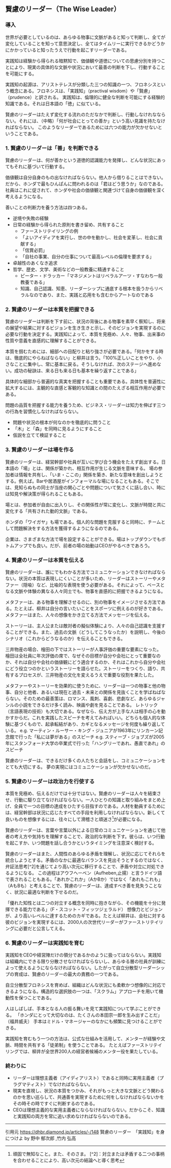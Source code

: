## 賢慮のリーダー（The Wise Leader）

### 導入
世界が必要としているのは、あらゆる物事に文脈があると知って判断し、全てが変化していることを知って意思決定し、全てはタイムリーに実行できるかどうかにかかっていると知ったうえで行動を起こすリーダーである。

実践知は経験から得られる暗黙知で、価値観や道徳についての思慮分別を持つことにより、現実の具体的な文脈や状況において最善の判断を下し、行動することを可能にする。

実践知の起源は、アリストテレスが分類した三つの知識の一つ、フロネシスという概念にある。フロネシスは、「実践知」（practival wisdom）や「賢慮」（prudence）と訳される。
実践知は、倫理的に健全な判断を可能にする経験的知識である。それは日本語の「徳」に似ている。

賢慮のリーダーはたえず変化する流れのただなかで判断し、行動しなけれなならない。それには、（中略）「何が社会にとっての善か」という高い見識を持たなければならない。
このようなリーダーであるためには六つの能力が欠かせないということである。

### 1. 賢慮のリーダーは「善」を判断できる
賢慮のリーダーは、何が善かという道徳的認識能力を発揮し、どんな状況にあってもそれに基づいて行動する。

価値観は自分自身のもの出なければならない。他人から借りることはできない。だから、ホンダで最もひんぱんに問われるのは「君はどう思うか」なのである。社員はこれに促されて、ホンダや社会の価値観と関連づけて自身の価値観を深く考えるようになる。

善いことの判断力を養う方法は四つある。

- 逆境や失敗の経験
- 日常の経験から得られた原則を書き留め、共有すること
  - ファーストリテイリングの例
  - 「よいアイディアを実行し、世の中を動かし、社会を変革し、社会に貢献する」
  - 「信賞必罰」
  - 「自社の事業、自分の仕事について最高レベルの倫理を要求する」
- 卓越性のあくなき追求
- 哲学、歴史、文学、美術などの一般教養に精通すること
  - ピーター・ドラッカー「マネジメントはリベラルアーツ・すなわち一般教養である」
  - 知識、自己認識、知恵、リーダーシップに通底する根本を扱うからリベラルなのであり、また、実践と応用をも含むからアートなのである

### 2. 賢慮のリーダーは本質を把握できる
賢慮のリーダーは判断を下す前に、状況の背後にある物事を素早く察知し、将来の展望や結果に対するビジョンを生き生きと示し、そのビジョンを実現するのに必要な行動を決定する。実践知によって、本質を見極め、人々、物事、出来事の性質や意義を直感的に理解することができる。

本質を掴むためには、細部への目配りと粘り強さが必要である。「何かをする時は、徹底的にやらねばならない」と柳井は言う。「100%正しいことをやり、小さなことに集中し、常に基本に戻る。そうしなければ、次のステージへ進めない。成功の秘訣は、来る日も来る日も基本を繰り返すことである」

具体的な細部から普遍的な真実を把握することも重要である。具体性を普遍性に拡大するには、主観的な直感と客観的な知識との間のたえざる相互作用が必要である。

問題の品質を把握する能力を養うため、ビジネス・リーダーは知力を伸ばす三つの行為を習慣化しなければならない。

- 問題や状況の根本が何なのかを徹底的に問うこと
- 「木」と「森」を同時に見るようにすること
- 仮説を立てて検証すること

### 3. 賢慮のリーダーは場を作る
賢慮のリーダーは、経営幹部や社員が互いに学び合う機会をたえず創出する。日本語の「場」とは、関係が築かれ、相互作用が生じる文脈を意味する。
場の参加者は情報を共有し、「いま・ここの」関係を築き、新たな意味を創出しようとする。例えば。Barや居酒屋がインフォーマルな場になることもある。そこでは、見知らぬもの同士が当座の関心ごとや問題について気さくに話し合い、時には知見や解決策が得られることもある。

場とは、参加者が自由に出入りし、その関係性が常に変化し、文脈が時間と共に変化する「共有された動的文脈」である。

ホンダの「ワイガヤ」も場である。個人的な問題を克服すると同時に、チームとして問題解決をする方法を獲得するようになるのである。

企業は、さまざまな方法で場を設定することができる。場はトップダウンでもボトムアップでも良い。だが、前者の場の始動はCEOがやるべきであろう。

### 4. 賢慮のリーダーは本質を伝える
賢慮のリーダーは、誰にでもわかる方法でコミュニケーションできなければならない。状況の本質は表現しにくいことが多いため、リーダーはストーリーやメタファー（隠喩）など、比喩的な表現を使う必要がある。それによって、ベースとなる文脈や体験の異なる人々同士でも、物事を直感的に把握できるようになる。

メタファーは、ある物事を理解させるのに、別の物事をイメージさせる方法である。たとえば、柳井は自分の言いたいことをスポーツに例えるのが好きである。
メタファーはまた、人々の想像をかき立てる方法でメッセージを伝える。

ストーリーは、主人公または敵対者の擬似体験により、人々の自己認識を支援することができる。また、過去の文脈（どうしてこうなったか）を説明し、今後のシナリオ（これからどうなるのか）を伝えることもできる。

三井物産の場合、檜田の下ではストーリーが人事評価の重要な要素になった。
檜田は全社員に年次評価の席で、なぜその目標が自分や会社にとって重要なのか、それは自分や会社の価値観にどう適合するのか、それはこれから自分や会社にどう役立つのかというストーリーを語らせた。ストーリーをつくり、語り、共有するプロセスが、三井物産の文化を変えるうえで重要な役割を果たした。

メタファーやストーリーを効果的に使うために、リーダーは一つの物事と他の物事、自分と他者、あるいは現在と過去・未来との関係を見抜くことを学ばねばならない。そのための最善策は、ロマンス、風刺、喜劇、悲劇など、あらゆるジャンルの小説をできるだけ多く読み、映画や劇を見ることである。
レトリック（言語表現の技術）も大切である。なぜなら、伝え方が上手な人は相手の心を動かすからだ。これを実践したスピーチを考えてみればいい。どちらも個人的な体験に基づくもので、起承転結があり、カギとなるメッセージを何度も繰り返している。
e.g. マーティン・ルーサー・キング・ジュニアが1963年にリンカーン記念館で行った「私には夢がある」のスピーチ
e.g. スティーブ・ジョブズが2005年にスタンフォード大学の卒業式で行った「ハングリーであれ、愚直であれ」のスピーチ

賢慮のリーダーは、できるだけ多くの人たちと会話をし、コミュニケーションをとても大切にする。
夢の実現にはコミュニケーションが欠かせないのだ。

### 5. 賢慮のリーダーは政治力を行使する
本質を見極め、伝えるだけでは十分ではない。賢慮のリーダーは人々を結束させ、行動に駆り立てなければならない。一人ひとりの知識と取り組みをまとめ上げ、全員で一つの目標の達成をひたすら目指すのである。人材を動員するためには、経営幹部は状況に応じたすべての手段を利用しなければならない。新しくて良いものを想像するには、往々にして滑稽さと頑迷さ[^1]が必要になる。

賢慮のリーダーは、言葉や言葉以外による日常のコミュニケーションを通じて他者の考え方や気持ちを理解することで、政治的な判断を下す。彼らは、いつ行動を起こすか、いつ問題を話し合うかというタイミングを注意深く検討する。

賢慮のリーダーはまた、人間性のあらゆる矛盾を理解し、状況に応じてそれらを統合しようとする。矛盾のなかに最適なバランスを見出そうとするのではなく、弁証法思考[^2]を通じてより高い次元に移行することで、矛盾や対立に対処できるようになる。
この過程はアウフヘーベン（Aufheben,止揚）と言うドイツ語で表されることもある。「あれかこれか」（AかBか）ではなく「あれもこれも」（AもBも）と考えることで、賢慮のリーダーは、達成すべき善を見失うことなく、状況に最適な判断を下せるのだ。

「優れた知性とは二つの対立する概念を同時に抱きながら、その機能を十分に発揮できる能力である」（F・スコット・フィッツジェラルド）
想像力とビジョンが、より高いレベルに達するためのカギである。たとえば柳井は、会社に対する彼のビジョンを実現するには、2000人の次世代リーダーがファーストリテイリングに必要だと公言してえる。

[^1]:頑固で無知なこと。また、そのさま。
[^2]：対立または矛盾する二つの事柄を合わせることにより、高い次元の結論へと導く思考

### 6. 賢慮のリーダーは実践知を育む
実践知をCEOや経営陣だけの領分であるかのように扱ってはならない。実践知は組織内にできる限り分散させなければならないし、あらゆる層の社員が訓練によって使えるようにならなければならない。したがって自立分散型リーダーシップの育成は、賢慮のリーダーの最大の責務の一つである。

自立分散型フロネシスを育めば、組織はどんな状況にも柔軟かつ想像的に対応できるようになる。構造的な選択肢の一つは、「スクラム」アプローチを用いて機動性を保つことである。

人はしばしば、手本となる人の振る舞いを見て実践知について学ぶことができる。
「ホンダにとって大切なのは、たくさんの本田宗一郎を生み出すことだ」（福井威夫）
手本はミドル・マネージャーのなかにも頻繁に見つけることができる。

実践知を育むもう一つの方法は、公式な仕組みを活用して、メンターが経験や文脈、時間を共有する「徒弟制」を使うことである。
たとえばファーストリテイリングでは、柳井が全世界200人の経営者候補のメンター役を果たしている。

### 終わりに
- リーダーは理想主義者（アイディアリスト）であると同時に実用主義者（プラグマティスト）でなければならない。
- 現実を直視し、状況の本質をつかみ、それがもっと大きな文脈とどう関わるのかを思い巡らして、共通善を実現するために何をしなければならないかをその時その時ですぐに判断するのである。
- CEOは理想主義的な実用主義者にならなければならない。だからこそ、知識と実践知の両方を常に追い求めなければならないのである。

---

引用元
<https://dhbr.diamond.jp/articles/-/148>
賢慮のリーダー　「実践知」を身につけよ
by  野中 郁次郎 ,竹内 弘高
